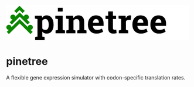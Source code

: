 ![pinetree](docs/pinetree-logo.png?raw=true)

# pinetree
A flexible gene expression simulator with codon-specific translation rates.
